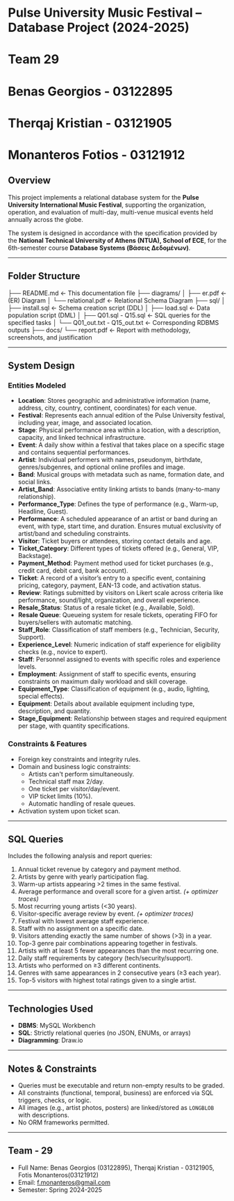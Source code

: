 # Pulse University Music Festival – Database Project (2024-2025)
# Team 29
# Benas Georgios - 03122895 
# Therqaj Kristian - 03121905
# Monanteros Fotios - 03121912


## Overview

This project implements a relational database system for the **Pulse University International Music Festival**, supporting the organization, operation, and evaluation of multi-day, multi-venue musical events held annually across the globe.

The system is designed in accordance with the specification provided by the **National Technical University of Athens (NTUA), School of ECE**, for the 6th-semester course **Database Systems (Βάσεις Δεδομένων)**.

---

## Folder Structure


├── README.md ← This documentation file
├── diagrams/
│ ├── er.pdf ← (ER) Diagram
│ └── relational.pdf ← Relational Schema Diagram
├── sql/
│ ├── install.sql ← Schema creation script (DDL)
│ ├── load.sql ← Data population script (DML)
│ ├── Q01.sql - Q15.sql ← SQL queries for the specified tasks
│ └── Q01_out.txt - Q15_out.txt ← Corresponding RDBMS outputs
├── docs/
   └── report.pdf ← Report with methodology, screenshots, and justification


---

## System Design

### Entities Modeled

- **Location**: Stores geographic and administrative information (name, address, city, country, continent, coordinates) for each venue. 
- **Festival**: Represents each annual edition of the Pulse University festival, including year, image, and associated location.
- **Stage**: Physical performance area within a location, with a description, capacity, and linked technical infrastructure.
- **Event**: A daily show within a festival that takes place on a specific stage and contains sequential performances.
- **Artist**: Individual performers with names, pseudonym, birthdate, genres/subgenres, and optional online profiles and image.
- **Band**: Musical groups with metadata such as name, formation date, and social links.
- **Artist_Band**: Associative entity linking artists to bands (many-to-many relationship).
- **Performance_Type**: Defines the type of performance (e.g., Warm-up, Headline, Guest).
- **Performance**: A scheduled appearance of an artist or band during an event, with type, start time, and duration. Ensures mutual exclusivity of artist/band and scheduling constraints.
- **Visitor**: Ticket buyers or attendees, storing contact details and age.
- **Ticket_Category**: Different types of tickets offered (e.g., General, VIP, Backstage).
- **Payment_Method**: Payment method used for ticket purchases (e.g., credit card, debit card, bank account).
- **Ticket**: A record of a visitor’s entry to a specific event, containing pricing, category, payment, EAN-13 code, and activation status.
- **Review**: Ratings submitted by visitors on Likert scale across criteria like performance, sound/light, organization, and overall experience.  
- **Resale_Status**: Status of a resale ticket (e.g., Available, Sold).
- **Resale Queue**: Queueing system for resale tickets, operating FIFO for buyers/sellers with automatic matching.
- **Staff_Role**: Classification of staff members (e.g., Technician, Security, Support).
- **Experience_Level**: Numeric indication of staff experience for eligibility checks (e.g., novice to expert).
- **Staff**: Personnel assigned to events with specific roles and experience levels.
- **Employment**: Assignment of staff to specific events, ensuring constraints on maximum daily workload and skill coverage.
- **Equipment_Type**: Classification of equipment (e.g., audio, lighting, special effects).
- **Equipment**: Details about available equipment including type, description, and quantity.
- **Stage_Equipment**: Relationship between stages and required equipment per stage, with quantity specifications.

### Constraints & Features

- Foreign key constraints and integrity rules.
- Domain and business logic constraints:
  - Artists can't perform simultaneously.
  - Technical staff max 2/day.
  - One ticket per visitor/day/event.
  - VIP ticket limits (10%).
  - Automatic handling of resale queues.
- Activation system upon ticket scan.

---

## SQL Queries

Includes the following analysis and report queries:

1. Annual ticket revenue by category and payment method.
2. Artists by genre with yearly participation flag.
3. Warm-up artists appearing >2 times in the same festival.
4. Average performance and overall score for a given artist. *(+ optimizer traces)*
5. Most recurring young artists (<30 years).
6. Visitor-specific average review by event. *(+ optimizer traces)*
7. Festival with lowest average staff experience.
8. Staff with no assignment on a specific date.
9. Visitors attending exactly the same number of shows (>3) in a year.
10. Top-3 genre pair combinations appearing together in festivals.
11. Artists with at least 5 fewer appearances than the most recurring one.
12. Daily staff requirements by category (tech/security/support).
13. Artists who performed on ≥3 different continents.
14. Genres with same appearances in 2 consecutive years (≥3 each year).
15. Top-5 visitors with highest total ratings given to a single artist.

---

## Technologies Used

- **DBMS**: MySQL Workbench
- **SQL**: Strictly relational queries (no JSON, ENUMs, or arrays)
- **Diagramming**: Draw.io

---

## Notes & Constraints

- Queries must be executable and return non-empty results to be graded.
- All constraints (functional, temporal, business) are enforced via SQL triggers, checks, or logic.
- All images (e.g., artist photos, posters) are linked/stored as `LONGBLOB` with descriptions.
- No ORM frameworks permitted.

---

## Team - 29
- Full Name: Benas Georgios (03122895), Therqaj Kristian - 03121905, Fotis Monanteros(03121912)
- Email: f.monanteros@gmail.com
- Semester: Spring 2024-2025
